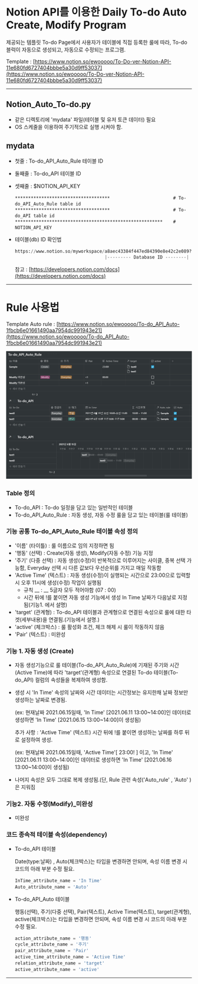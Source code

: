 

# Notion API를 이용한 Daily To-do Auto Create, Modify Program

제공되는 템플릿 To-do Page에서 사용자가 테이블에 직접 등록한 룰에 따라, To-do 블럭이 자동으로 생성되고, 자동으로 수정되는 프로그램.

Template : [https://www.notion.so/ewooooo/To-Do-ver-Notion-API-11e680fd6727404bbbe5a30d9ff53037](https://www.notion.so/ewooooo/To-Do-ver-Notion-API-11e680fd6727404bbbe5a30d9ff53037)

---

## Notion_Auto_To-do.py

- 같은 디렉토리에 'mydata' 파일(테이블 및 유저 토큰 데이터) 필요
- OS 스케줄을 이용하여 주기적으로 실행 시켜야 함.

## mydata

- 첫줄 : To-do_API_Auto_Rule 테이블 ID

- 둘째줄 : To-do_API 테이블 ID

- 셋째줄 : $NOTION_API_KEY
    ```
    ************************************                        # To-do_API_Auto_Rule table id
    ************************************                        # To-do_API table id
    ********************************************************    # NOTION_API_KEY
    ```
- 테이블(db) ID 확인법

    ```python
    https://www.notion.so/myworkspace/a8aec43384f447ed84390e8e42c2e089?v=...
                                      |--------- Database ID --------|
    ```

    참고 : [https://developers.notion.com/docs](https://developers.notion.com/docs)

---

# Rule 사용법

Template Auto rule : [https://www.notion.so/ewooooo/To-do_API_Auto-1fbcb6e01661490aa7954dc991943e21](https://www.notion.so/ewooooo/To-do_API_Auto-1fbcb6e01661490aa7954dc991943e21)

![img](1.png)

### Table 정의

- To-do_API : To-do 일정을 담고 있는 일반적인 테이블
- To-do_API_Auto_Rule : 자동 생성, 자동 수정 룰을 담고 있는 테이블(룰 테이블)

### 기능 공통 To-do_API_Auto_Rule 테이블 속성 정의

- '이름' (타이틀) : 룰 이름으로 임의 지정하면 됨
- '행동' (선택) : Create(자동 생성), Modify(자동 수정) 기능 지정
- '주기' (다중 선택) : 자동 생성(수정)이 반복적으로 이루어지는 사이클, 중복 선택 가능함, Everyday 선택 시 다른 값보다 우선순위를 가지고 매일 작동함
- 'Active Time' (텍스트) : 자동 생성(수정)이 실행되는 시간으로 23:00으로 입력할 시 오후 11시에 생성(수정) 작업이 실행됨
    - 규칙 __ : __ 5글자 모두 적어야함 (07 : 00)
    - 시간 뒤에 !를 붙이면 자동 생성 기능에서 생성 In Time 날짜가 다음날로 지정됨(기능1. 에서 설명)
- 'target' (관계형) : To-do_API 테이블과 관계형으로 연결된 속성으로 룰에 대한 타겟(세부내용)을 연결됨.(기능에서 설명.)
- 'active' (체크박스) : 룰 활성화 조건, 체크 해제 시 룰이 작동하지 않음
- 'Pair' (텍스트) : 미완성

### 기능 1. 자동 생성 (Create)

- 자동 생성기능으로 룰 테이블(To-do_API_Auto_Rule)에 기재된 주기와 시간(Active Time)에 따라 'target'(관계형) 속성으로 연결된 To-do 테이블(To-do_API) 컬럼의 속성들을 복제하여 생성함.
- 생성 시 'In Time' 속성의 날짜와 시간 데이터는 시간정보는 유지한채 날짜 정보만 생성하는 날짜로 변경됨.

    (ex: 현재날짜 2021.06.15일때, 'In Time' [2021.06.11 13:00~14:00]인 데이터로 생성하면  'In Time' [2021.06.15 13:00~14:00]이 생성됨) 

    추가 사항 :  'Active Time' (텍스트) 시간 뒤에 !를 붙이면 생성하는 날짜를 하루 뒤로 설정하여 생성.

    (ex: 현재날짜 2021.06.15일때, 'Active Time'[ 23:00! ] 이고, 'In Time' [2021.06.11 13:00~14:00]인 데이터로 생성하면  'In Time' [2021.06.16 13:00~14:00]이 생성됨) 

- 나머지 속성은 모두 그대로 복제 생성됨.(단, Rule 관련 속성('Auto_rule' , 'Auto' )은 지워짐

### 기능2. 자동 수정(Modify)_미완성
- 미완성

### 코드 종속적 테이블 속성(dependency)

- To-do_API 테이블

    Date(type:날짜) , Auto(체크박스)는 타입을 변경하면 안되며, 속성 이름 변경 시 코드의 아래 부분 수정 필요.

    ```python
    InTime_attribute_name = 'In Time'
    Auto_attribute_name = 'Auto'
    ```

- To-do_API_Auto 테이블

    행동(선택), 주기(다중 선택), Pair(텍스트), Active Time(텍스트), target(관계형), active(체크박스)는 타입을 변경하면 안되며, 속성 이름 변경 시 코드의 아래 부분 수정 필요.

    ```python
    action_attribute_name = '행동'
    cycle_attribute_name = '주기'
    pair_attribute_name = 'Pair'
    active_time_attribute_name = 'Active Time'
    relation_attribute_name = 'target'
    active_attribute_name = 'active'
    ```

---

